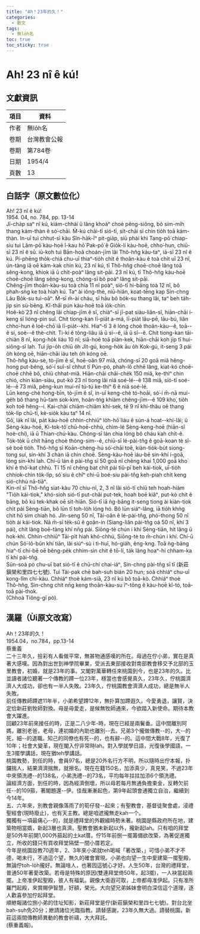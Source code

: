 ```yaml
---
title: "Ah！23年的久！"
categories:
  - 散文
tags:
  - 無lo̍h名
toc: true
toc_sticky: true
---
```


# Ah! 23 nî ê kú!

## 文獻資訊

| 項目 | 資料 |
|---|---|
| 作者 | 無lo̍h名 |
| 卷期 | 台灣教會公報 |
| 卷期 | 第784卷 |
| 日期 | 1954/4 |
| 頁數 | 13 |

## 白話字（原文數位化）

Ah! 23 nî ê kú!<br />1954. 04, no. 784, pp. 13-14<br />Jī-cha̍p saⁿ nî kú, kiám-chhái ū lâng khoàⁿ choè pêng-siông, bô sím-mi̍h thang kám-thàn ê só͘-chāi. M̄-kú chāi-tī sió-tī, si̍t-chāi sī chin tio̍h toā kám-thàn. In-uī tuì chhut-sì kàu Sîn-ha̍k-īⁿ pit-gia̍p, siū phài khì Tang-pō͘ chiap-siu tuì Lâm-pō͘ kàu-hoē î-kau hō͘ Pak-pō͘ ê Gio̍k-lí kàu-hoē, chho͘-hun, chiū-sī 23 nî ê sū. iū-koh tuì Bān-hoâ choán-jīm lâi Thô-hn̂g kàu-taⁿ, iā-sī 23 nî ê kú. Pí-phēng tho̍k-chiá chu-uī thiaⁿ-tio̍h chi̍t ê thoân-kàu ê toà chi̍t uī 23 nî, ún-tàng iā oē kám-kak chin kú, 23 nî kú, tī Thô-hn̂g choē-choē lâng toā sêng-kong, khiok iā ū chi̍t-poàⁿ lâng sit-pāi. 23 nî kú, tī Thô-hn̂g kàu-hoē choē-choē lâng sêng-kong, chóng-sī bô poàⁿ lâng sit-pāi.<br />Chêng-jīm thoân-kàu-su toà chia 11 nî poàⁿ, sió-tī hi-bāng toà 12 nî, bô phah-sǹg ke toà hiah kú. Taⁿ ài ióng-thè, niū-hiân, koat-tēng kap Sin-chng Lâu Bo̍k-su tuì-oāⁿ. M̄-sī m̄-ài cháu, sī hāu bô bo̍k-su thang lâi, taⁿ beh ta̍h-ji̍p sin sù-bēng. Kî-thāi pún kàu-hoē toā io̍k-chìn.<br />Hoê-kò͘ 23 nî chêng lâi chiap-jīm ê sî, chiàⁿ-sī jī-pat siàu-liân-sî, hiān-chāi í-keng sī lióng-pin suî. Chit tiong-kan lī-pia̍t a-má, lī-pia̍t lāu-pē, lāu-bú, liân chho͘-hun ê loē-chō͘ iā lī-pia̍t--khì. Hiaⁿ-tī 3 ê lóng choè thoân-kàu--ê, toā--ê sí, soè--ê thè-chit. Ti-kí ê tông-liâu iā ū sí--ê, iā ū sî--ê. Chit tiong-kan tāi-chiàn 8 nî, kong-ho̍k liáu 10 nî; siā-hoē toā piàn-kek, hiān-chāi koh ji̍p tī hui-siông-sî lah. Tuì ji̍p-o̍h chiū o̍h Ji̍t-gú, kong-ho̍k āu o̍h Kok-gú, it-seng 3 pái o̍h kóng oē, hiān-chāi iáu teh o̍h kóng oē.<br />Thô-hn̂g kàu-sè, tò-jīm ê sî, hoē-oân 97 miâ, chóng-sī 20 goā miâ hêng-hong put-bêng, só͘-í suî-sî chhut tī Pún-pò, phah-lô chhē lâng, kiat-kó choē-choē chhē bô, chiū chhat-miâ. Hiān-chāi chāi-che̍k 150 miâ, ke-thiⁿ chin chió, chin kiàn-siàu, put-kò 23 nî tiong lâi niá soé-lé--ê 138 miâ, sió-tī soé-lé--ê 73 miâ, pêng-kun muí-nî tú-tú ke-thiⁿ 6 ê niá soé-lé.<br /> Lūn keng-chè hong-bīn, tò-jīm ê sî, in-uī keng-chè tó-hoāi, só͘-í m̄-nā muí-ge̍h bô thang hū-tam sok-kim, hoán-tńg khiàm chêng-jīm--ê 109 kho͘, tio̍h koh toê hêng--i. Kai-chài chiām-chiām khí-sek, tē 9 nî khí-thâu oē thang to̍k-li̍p chū-tī, kè-sio̍k kàu taⁿ 14 nî.<br /> Gō͘, la̍k nî lâi, pa̍t kàu-hoē chhin-chhiūⁿ lo̍h-hō͘ liáu ê sún-á hoat--khí-lâi; ū Sèng-kàu-hoē, Ki-tok-tô͘ chū-hoē-chhù, chìm-lé Sèng-keng-hoē (hiān-sî hoè-chí), iā ū Thian-chú-kàu. Chóng-sī lán chia lóng bô cháu kah chi̍t-ê.<br /> To̍k-to̍k ū chi̍t hāng choè thòng-sim--ê, chiū-sī lé-pài-tn̂g ê goā-koan tè sî-sè boē tio̍h. Thô-hn̂g sī Koān-chèng-hú só͘-chāi toē, kiàn-tio̍k-bu̍t siong-tong suí, sin-khí 3 chàn iā chin choē. Sèng-kàu-hoē iáu-bē sin-khí í-goā, lóng sin-khí lah. Chí-ū lán ê pài-tn̂g sī 50 goā nî chêng khai 1,000 goā kho͘ khí ê thô͘-kat chhù. Tī 15 nî chêng bat chi̍t pái tiû-pī beh kái-tiok, uī-tio̍h chhiok-chìn to̍k-li̍p, só͘ siu ê chîⁿ chí-ū boé-siu pài-tn̂g keh-piah chi̍t keng sió-chhù nā-tiāⁿ.<br /> Kin-nî sī Thô-hn̂g siat-kàu 70 chiu-nî, 2, 3 nî lâi sió-tī chiū teh hoah-hiàm "Tio̍h kái-tiok," khó-sioh sió-tī put-châi put-tek, hoah boē kiâⁿ, put-kò chit ê bāng, bô kú tek-khak oē si̍t-hiān. Sió-tī iā ǹg-bāng it-seng tiong ài kiàn-tiok chi̍t pái Sèng-tiān, bô lūn tī toh-lo̍h lóng hó. Bô lūn siáⁿ-lâng, iā tio̍h khǹg chit hō sim chiah hó. Jîn-seng 50 nî, Tâi-oân ê lé-pài-tn̂g, phó͘-thong 50 nî tio̍h ài kái-tiok. Nā m̄-sī te̍k-sû ê goân-in (Siang-liân pài-tn̂g oá 50 nî, khí 3 pái), chi̍t lâng boē-tàng khí nn̄g pái. Siōng-tè chún i khí Sèng-tiān, hit lâng ū hok-khì. Chhin-chhiūⁿ Tāi-pi̍t hiah khó-chhú, Siōng-tè to m̄-chún i khí. Chí-ū chún Só͘-lô-bûn khí tiān, lâi siúⁿ-sù i tì-huī, hó-gia̍h, êng-kng. Toā ǹg-bāng hiaⁿ-tī chí-bē oē bêng-pe̍k chhim-sìn chit ê tō-lí, ta̍k lâng hoaⁿ-hí chham-ka tī khí pài-tn̂g.<br /> Sūn-soà pò chu-uī bat sió-tī ê chū-chí chai-iáⁿ, Sin-chng pài-tn̂g sī tī (新莊鎭榮和里四七七號). Tuì Tâi-pak chē bah-suh bián 20 hun; soà chhiáⁿ chu-uī kong-lîm chí-kàu. Chhiáⁿ thoè kám-siā, 23 nî kú bô toā-kò. Chhiáⁿ thoè Thô-hn̂g, Sin-chng chit nn̄g keng thoân-kàu-su īⁿ-tōng ê kàu-hoē kî-tó, toā-toā pài-thok.<br />(Chhoà Tiông-gī pò).<br />

## 漢羅（Ùi原文改寫）

Ah！23年的久！<br />1954.04，no.784，pp.13-14<br />蔡重義<br />二十三年久，撿彩有人看做平常，無甚物通感嘆的所在。毋過在佇小弟，實在是真著大感嘆。因為對出世到神學院畢業，受派去東部接收對南部教會移交予北部的玉里教會，初婚，就是23年的事。又閣對萬華轉任來桃園到今，也是23年的久。比並讀者諸位聽著一个傳教的蹛一位23年，穩當也會感覺真久，23年久，佇桃園濟濟人大成功，卻也有一半人失敗。23年久，佇桃園教會濟濟人成功，總是無半人失敗。<br />前任傳教師蹛遮11年半，小弟希望蹛12年，無扑算加蹛遐久。今愛勇退，讓賢，決定佮新莊劉牧師對換。毋是毋愛走，是候無牧師通來，今欲踏入新使命。期待本教會大躍進。<br />回顧23年前來接任的時，正是二八少年-時，現在已經是兩鬢垂。這中間離別阿媽，離別老爸，老母，連初婚的內助也離別--去。兄弟3个攏做傳教--的，大--的死，細--的退職。知己的同僚也有死--的，也有辭--的。這中間大戰8年，光復了10年；社會大變革，現在閣入佇非常時lah。對入學就學日語，光復後學國語，一生3擺學講話，現在猶teh學講話。<br />桃園教勢，到任的時，會員97名，總是20外名行方不明，所以隨時出佇本報，扑鑼揣人，結果濟濟揣無，就擦名。現在在籍150名，加添真少，真見笑，不過23年中來領洗禮--的138名，小弟洗禮--的73名，平均每年拄拄加添6个領洗禮。<br />論經濟方面，到任的時，因為經濟倒壞，所以毋若每月無通負擔束金，反轉欠前任--的109箍，著閣題還--伊。佳哉漸漸起色，第9年起頭會通獨立自治，繼續到今14年。<br />五、六年來，別教會親像落雨了的筍仔發--起來；有聖教會，基督徒聚會處，浸禮聖經會(現時廢止)，也有天主教。總是咱遮攏無走kah一个。<br />獨獨有一項最痛心--的，就是禮拜堂的外觀綴時勢未著。桃園是縣政府所在地，建築物相當媠，新起3層也真濟。聖教會猶未新起以外，攏新起lah。只有咱的拜堂是50外年前開1,000外箍起的土kat厝。佇15年前捌一擺籌備欲改築，為著促進獨立，所收的錢只有買收拜堂隔壁一間小厝若定。<br />今年是桃園設教70週年，2、3年來小弟就teh喝喊「著改築，」可惜小弟不才不德，喝未行，不過這个望，無久的確會實現。小弟也向望一生中愛建築一擺聖殿，無論佇toh-lo̍h攏好。無論啥人，也著囥這號心才好。人生50年，台灣的禮拜堂，普通50年著愛改築。若毋是特殊的原因(雙連拜堂倚50年，起3擺)，一人袂當起兩擺。上帝准伊起聖殿，彼人有福氣。親像大衛遐可取，上帝都毋准伊起。只有准所羅門起殿，來賞賜伊智慧，好額，榮光。大向望兄弟姊妹會明白深信這个道理，逐人歡喜參加佇起拜堂。<br />順紲報諸位捌小弟的住址知影，新莊拜堂是佇(新莊鎭榮和里四七七號)。對台北坐bah-suh免20分；紲請諸位光臨指教。請替感謝，23年久無大過。請替桃園，新莊這兩間傳教師異動的教會祈禱，大大拜託。<br />(蔡重義報)。<br />
